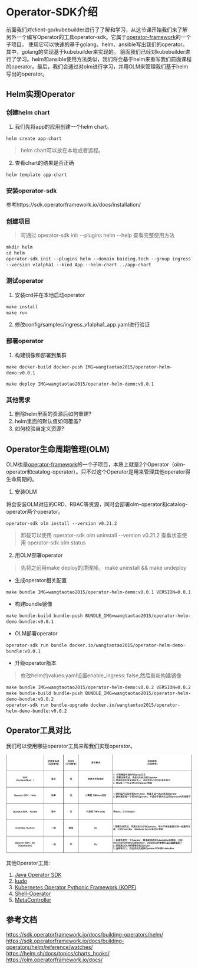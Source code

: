 # Operator-SDK介绍

前面我们对client-go/kubebuilder进行了了解和学习，从这节课开始我们来了解另外一个编写Operator的工具operator-sdk。它属于[operator-framework](https://github.com/operator-framework)的一个子项目，
使用它可以快速的基于golang、helm、ansible写出我们的operator。其中，golang的实现基于kubebuilder来实现的。
前面我们已经对kubebuilder进行了学习。helm和ansible使用方法类似，我们将会基于helm来重写我们前面课程的operator。最后，我们会通过对olm进行学习，并用OLM来管理我们基于helm写出的operator。

## Helm实现Operator

### 创建helm chart

1. 我们先将app的应用创建一个helm chart。

```shell
helm create app-chart
```
> helm chart可以放在本地或者远程。

2. 查看chart的结果是否正确

```shell
helm template app-chart
```


### 安装operator-sdk

参考https://sdk.operatorframework.io/docs/installation/

### 创建项目

> 可通过 operator-sdk init --plugins helm --help 查看完整使用方法

```shell
mkdir helm
cd helm
operator-sdk init --plugins helm --domain baiding.tech --group ingress --version v1alpha1 --kind App --helm-chart ../app-chart
```

### 测试operator

1. 安装crd并在本地启动operator

```shell
make install
make run
```
2. 修改config/samples/ingress_v1alpha1_app.yaml进行验证

### 部署operator

1. 构建镜像和部署到集群

```shell
make docker-build docker-push IMG=wangtaotao2015/operator-helm-demo:v0.0.1
```

```shell
make deploy IMG=wangtaotao2015/operator-helm-demo:v0.0.1
```

### 其他需求
1. 删除helm里面的资源后如何重建?
2. helm里面的默认值如何覆盖?
3. 如何校验自定义资源?


## Operator生命周期管理(OLM)
OLM也是[operator-framework](https://github.com/operator-framework)的一个子项目，本质上就是2个Operator（olm-operator和catalog-operator）。只不过这个Operator是用来管理其他operator得生命周期的。

1. 安装OLM

将会安装OLM对应的CRD、RBAC等资源，同时会部署olm-operator和catalog-operator两个operator。
```shell
operator-sdk olm install --version v0.21.2
```
> 卸载可以使用 operator-sdk olm uninstall --version v0.21.2
> 查看状态使用 operator-sdk olm status

2. 用OLM部署operator
> 先将之前用make deploy的清理掉。
> make uninstall && make undeploy

- 生成operator相关配置
```shell
make bundle IMG=wangtaotao2015/operator-helm-demo:v0.0.1 VERSION=0.0.1
```
- 构建bundle镜像
```shell
make bundle-build bundle-push BUNDLE_IMG=wangtaotao2015/operator-helm-demo-bundle:v0.0.1
```

- OLM部署operator
```shell
operator-sdk run bundle docker.io/wangtaotao2015/operator-helm-demo-bundle:v0.0.1
```

- 升级operator版本
> 修改helm的values.yaml设置enable_ingress: false,然后重新构建镜像
```shell
make bundle IMG=wangtaotao2015/operator-helm-demo:v0.0.2 VERSION=0.0.2
make bundle-build bundle-push BUNDLE_IMG=wangtaotao2015/operator-helm-demo-bundle:v0.0.2
operator-sdk run bundle-upgrade docker.io/wangtaotao2015/operator-helm-demo-bundle:v0.0.2
```



## Operator工具对比

我们可以使用哪些operator工具来帮我们实现operator。

![img.png](img.png)

其他Operator工具:
1. [Java Operator SDK](https://github.com/java-operator-sdk/java-operator-sdk)
2. [kudo](https://kudo.dev/)
3. [Kubernetes Operator Pythonic Framework (KOPF)](https://kopf.readthedocs.io/)
4. [Shell-Operator](https://github.com/flant/shell-operator)
5. [MetaController](https://github.com/metacontroller/metacontroller)

## 参考文档

https://sdk.operatorframework.io/docs/building-operators/helm/
https://sdk.operatorframework.io/docs/building-operators/helm/reference/watches/
https://helm.sh/docs/topics/charts_hooks/
https://olm.operatorframework.io/docs/